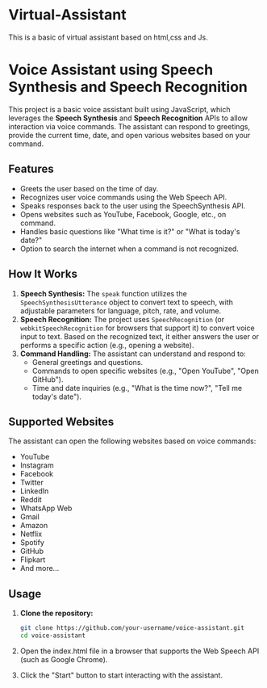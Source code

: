 # Virtual-Assistant
This is a basic of virtual assistant based on html,css and Js. 
# Voice Assistant using Speech Synthesis and Speech Recognition

This project is a basic voice assistant built using JavaScript, which leverages the **Speech Synthesis** and **Speech Recognition** APIs to allow interaction via voice commands. The assistant can respond to greetings, provide the current time, date, and open various websites based on your command.

## Features
- Greets the user based on the time of day.
- Recognizes user voice commands using the Web Speech API.
- Speaks responses back to the user using the SpeechSynthesis API.
- Opens websites such as YouTube, Facebook, Google, etc., on command.
- Handles basic questions like "What time is it?" or "What is today's date?"
- Option to search the internet when a command is not recognized.

## How It Works
1. **Speech Synthesis:** The `speak` function utilizes the `SpeechSynthesisUtterance` object to convert text to speech, with adjustable parameters for language, pitch, rate, and volume.
2. **Speech Recognition:** The project uses `SpeechRecognition` (or `webkitSpeechRecognition` for browsers that support it) to convert voice input to text. Based on the recognized text, it either answers the user or performs a specific action (e.g., opening a website).
3. **Command Handling:** The assistant can understand and respond to:
   - General greetings and questions.
   - Commands to open specific websites (e.g., "Open YouTube", "Open GitHub").
   - Time and date inquiries (e.g., "What is the time now?", "Tell me today's date").

## Supported Websites
The assistant can open the following websites based on voice commands:
- YouTube
- Instagram
- Facebook
- Twitter
- LinkedIn
- Reddit
- WhatsApp Web
- Gmail
- Amazon
- Netflix
- Spotify
- GitHub
- Flipkart
- And more...

## Usage
1. **Clone the repository:**
   ```bash
   git clone https://github.com/your-username/voice-assistant.git
   cd voice-assistant
2. Open the index.html file in a browser that supports the Web Speech API (such as Google Chrome).

3. Click the "Start" button to start interacting with the assistant.
